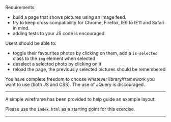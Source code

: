 Requirements:

* build a page that shows pictures using an image feed.
* try to keep cross compatibility for Chrome, Firefox, IE9 to IE11 and Safari in mind.
* adding tests to your JS code is encouraged.


Users should be able to:

* toggle their favourites photos by clicking on them, add a `is-selected` class to the `img` element when selected
* deselect a selected photo by clicking on it
* reload the page, the previously selected pictures should be remembered


You have complete freedom to choose whatever library/framework you want to use (both JS and CSS). The use of JQuery is discouraged.


--------------------

A simple wireframe has been provided to help guide an example layout.

Please use the `index.html` as a starting point for this exercise.

--------------------